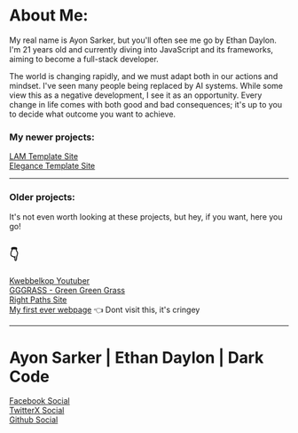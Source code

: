 # About Me:
My real name is Ayon Sarker, but you'll often see me go by Ethan Daylon. I'm 21 years old and currently diving into JavaScript and its frameworks, aiming to become a full-stack developer.

The world is changing rapidly, and we must adapt both in our actions and mindset. 
I've seen many people being replaced by AI systems. While some view this as a negative development, I see it as an opportunity.
Every change in life comes with both good and bad consequences; it's up to you to decide what outcome you want to achieve.

### My newer projects:

[LAM Template Site](https://animelam.netlify.app/)<br>
[Elegance Template Site](https://elegance2.netlify.app/)

<hr>

### Older projects:

It's not even worth looking at these projects,
but hey, if you want, here you go!

## 👇

[Kwebbelkop Youtuber](https://kwebbelkop.netlify.app/)<br>
[GGGRASS - Green Green Grass](https://gggrass.netlify.app/)<br>
[Right Paths Site](https://rightpaths.netlify.app/)<br>
[My first ever webpage](https://simplewebpage.netlify.app/) 👈 Dont visit this, it's cringey

<hr>

# Ayon Sarker | Ethan Daylon | Dark Code

[Facebook Social](https://web.facebook.com/ayon.sarker.378537)<br>
[TwitterX Social](https://twitter.com/Ethan_Daylon)<br>
[Github Social](https://github.com/DarkCodeGD)
